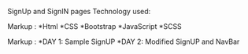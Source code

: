 SignUp and SignIN pages
Technology used:

Markup : *Html
         *CSS
         *Bootstrap
         *JavaScript
         *SCSS

Markup : *DAY 1: Sample SignUP
         *DAY 2: Modified SignUP and NavBar
